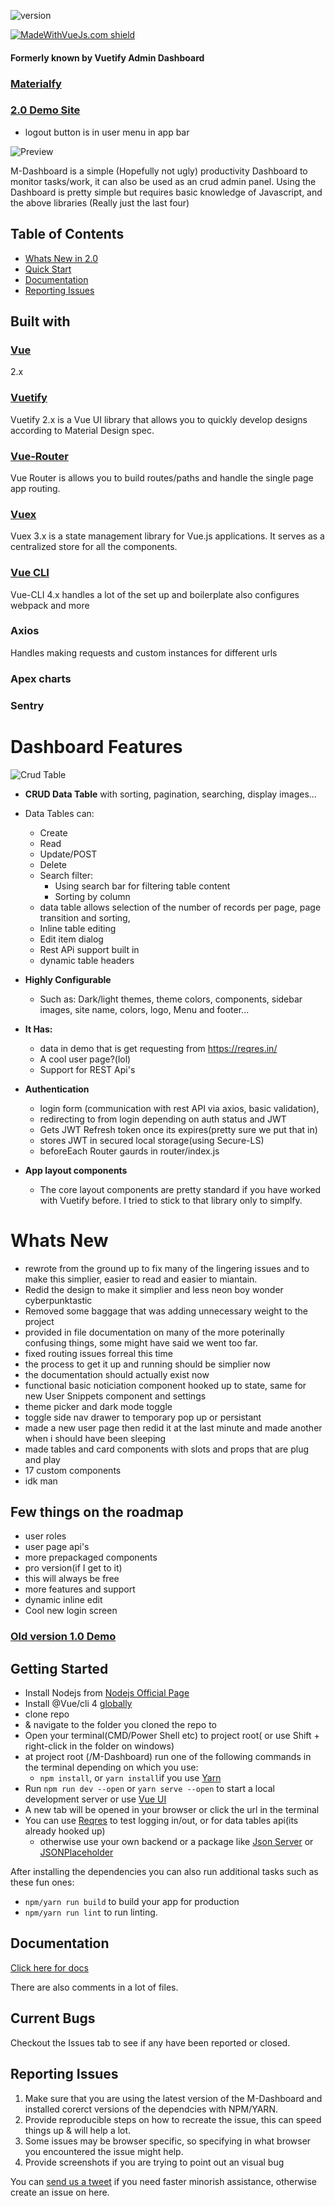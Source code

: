 
![version](https://img.shields.io/badge/version-2.0-blue.svg)


[![MadeWithVueJs.com shield](https://madewithvuejs.com/storage/repo-shields/1512-shield.svg)](https://madewithvuejs.com/p/functional-vuetify-admin-dashboard/shield-link)


#### Formerly known by Vuetify Admin Dashboard

### [Materialfy](https://www.Materialfy.com)

### [2.0 Demo Site](https://materialfy-demo.netlify.app) 
- logout button is in user menu in app bar


![Preview](https://github.com/ClintOxx/M-Dashboard-Materialfy/blob/master/public/img/6psvwPPYlc.gif)

M-Dashboard is a simple (Hopefully not ugly) productivity Dashboard to monitor tasks/work, it can also be used as an crud admin panel.
Using the Dashboard is pretty simple but requires basic knowledge of Javascript, and the above libraries (Really just the last four)

## Table of Contents

- [Whats New in 2.0](#whats-new)
- [Quick Start](#getting-started)
- [Documentation](#documentation)
- [Reporting Issues](#reporting-issues)


## Built with

### [Vue](https://vuejs.org/v2/guide/)
2.x

### [Vuetify](https://vuetifyjs.com/en/)
Vuetify 2.x is a Vue UI library that allows you to quickly develop designs according to Material Design spec.

### [Vue-Router](https://router.vuejs.org/en/)
Vue Router is allows you to build routes/paths and handle the single page app routing.

### [Vuex](https://vuex.vuejs.org/installation.html)
Vuex 3.x is a state management library for Vue.js applications. It serves as a centralized store for all the components.

### [Vue CLI](https://github.com/vuejs/vue-cli)
Vue-CLI 4.x handles a lot of the set up and boilerplate also configures webpack and more 

### Axios
Handles making requests and custom instances for different urls

### Apex charts

### Sentry


# Dashboard Features


![Crud Table](https://github.com/ClintOxx/M-Dashboard-Materialfy/blob/master/public/img/Screenshot%202021-07-15%20at%2021-28-53%20M-Dashboard%20by%20Materialfy%20.png)
- **CRUD Data Table** with sorting, pagination, searching, display images...
- Data Tables can:
  - Create
  - Read
  - Update/POST
  - Delete
  - Search filter:
    - Using search bar for filtering table content
    - Sorting by column
  - data table allows selection of the number of records per page, page transition and sorting,
  - Inline table editing
  - Edit item dialog
  - Rest APi support built in
  - dynamic table headers

- **Highly Configurable** 
  - Such as: Dark/light themes, theme colors, components, sidebar images, site name, colors, logo, Menu and footer...
- **It Has:**
  - data in demo that is get requesting from https://reqres.in/ 
  - A cool user page?(lol) 
  - Support for REST Api's

- **Authentication**
  - login form (communication with rest API via axios, basic validation),
  - redirecting to from login depending on auth status and JWT
  - Gets JWT Refresh token once its expires(pretty sure we put that in)
  - stores JWT in secured local storage(using Secure-LS)
  - beforeEach Router gaurds in router/index.js
- **App layout components**
  - The core layout components are pretty standard if you have worked with Vuetify before. I tried to stick to that library only to simplfy.


# Whats New
* rewrote from the ground up to fix many of the lingering issues and to make this simplier, easier to read and easier to miantain.
* Redid the design to make it simplier and less neon boy wonder cyberpunktastic
* Removed some baggage that was adding unnecessary weight to the project
* provided in file documentation on many of the more poterinally confusing things, some might have said we went too far.
* fixed routing issues forreal this time
* the process to get it up and running should be simplier now
* the documentation should actually exist now 
* functional basic noticiation component hooked up to state, same for new User Snippets component and settings
* theme picker and dark mode toggle
* toggle side nav drawer to temporary pop up or persistant 
* made a new user page then redid it at the last minute and made another when i should have been sleeping 
* made tables and card components with slots and props that are plug and play 
* 17 custom components
* idk man 


## Few things on the roadmap
- user roles
- user page api's
- more prepackaged components
- pro version(if I get to it)
- this will always be free
- more features and support
- dynamic inline edit 
- Cool new login screen


### [Old version 1.0 Demo](https://clintoxx.github.io/M-Dashboard-Materialfy/)


## Getting Started
- Install Nodejs from [Nodejs Official Page](https://nodejs.org/en/)
- Install @Vue/cli 4 [globally](https://cli.vuejs.org/guide/installation.html)
- clone repo
-  & navigate to the folder you cloned the repo to
- Open your terminal(CMD/Power Shell etc) to project root( or use Shift + right-click in the folder on windows)
- at project root (/M-Dashboard) run one of the following commands in the terminal depending on which you use:
  - `npm install`, or `yarn install`if you use [Yarn](https://yarnpkg.com/en/) 
- Run `npm run dev --open` or `yarn serve --open` to start a local development server or use [Vue UI](https://cli.vuejs.org/guide/creating-a-project.html#using-the-gui)
- A new tab will be opened in your browser or click the url in the terminal
- You can use [Reqres](https://reqres.in/) to test logging in/out, or for data tables api(its already hooked up)
  - otherwise use your own backend or a package like [Json Server](https://github.com/typicode/json-server) or [JSONPlaceholder](https://jsonplaceholder.typicode.com/)

After installing the dependencies you can also run additional tasks such as these fun ones:
- `npm/yarn run build` to build your app for production
- `npm/yarn run lint` to run linting.

## Documentation

[Click here for docs](https://www.docs.materialfy.com)

There are also comments in a lot of files.

## Current Bugs
Checkout the Issues tab to see if any have been reported or closed.

## Reporting Issues
1. Make sure that you are using the latest version of the M-Dashboard and installed corerct versions of the dependcies with NPM/YARN.
2. Provide reproducible steps on how to recreate the issue, this can speed things up & will help a lot.
3. Some issues may be browser specific, so specifying in what browser you encountered the issue might help.
4. Provide screenshots if you are trying to point out an visual bug

You can [send us a tweet](https://twitter.com/Materialfy) if you need faster minorish assistance, otherwise create an issue on here.



